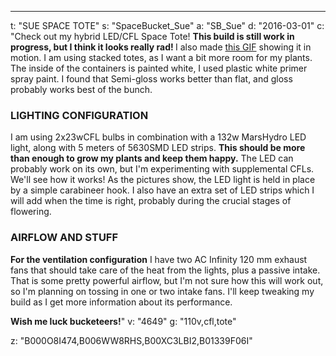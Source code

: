 ---
t: "SUE SPACE TOTE"
s: "SpaceBucket_Sue"
a: "SB_Sue"
d: "2016-03-01"
c: "Check out my hybrid LED/CFL Space Tote! <strong>This build is still work in progress, but I think it looks really rad! </strong> I also made <a href='http://i.imgur.com/VWNleSu.gifv'>this GIF</a> showing it in motion.
I am using stacked totes, as I want a bit more room for my plants. The inside of the containers is painted white, I used plastic white primer spray paint. I found that Semi-gloss works better than flat, and gloss probably works best of the bunch. 

<h3>LIGHTING CONFIGURATION</h3>
I am using 2x23wCFL bulbs in combination with a 132w MarsHydro LED light, along with 5 meters of 5630SMD LED strips. <strong>This should be more than enough to grow my plants and keep them happy.</strong> The LED can probably work on its own, but I'm experimenting with supplemental CFLs. We'll see how it works! As the pictures show, the LED light is held in place by a simple carabineer hook. I also have an extra set of LED strips which I will add when the time is right, probably during the crucial stages of flowering.

<h3>AIRFLOW AND STUFF</h3><strong>For the ventilation configuration</strong> I have two AC Infinity 120 mm exhaust fans that should take care of the heat from the lights, plus a passive intake. That is some pretty powerful airflow, but I'm not sure how this will work out, so I'm planning on tossing in one or two intake fans. I'll keep tweaking my build as I get more information about its performance.

<strong>Wish me luck bucketeers!</strong>"
v: "4649"
g: "110v,cfl,tote"

z: "B000O8I474,B006WW8RHS,B00XC3LBI2,B01339F06I"
